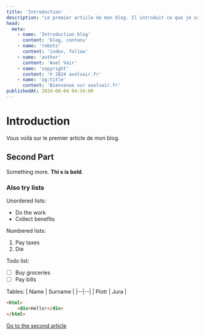 ```yaml
---
title: 'Introduction'
description: 'Le premier article de mon blog. Il introduit ce que je souhaite faire de cette partie de mon site. '
head:
  meta:
    - name: 'Introduction blog'
      content: 'blog, contenu'
    - name: 'robots'
      content: 'index, follow'
    - name: 'author'
      content: 'Axel Vair'
    - name: 'copyright'
      content: '© 2024 axelvair.fr'
    - name: 'og:title'
      content: 'Bienvenue sur axelvair.fr'
publishedAt: 2024-08-04 04:34:00
---
```


# Introduction

Vous voilà sur le premier article de mon blog.
## Second Part
Something more. **Thi
s is bold**.

### Also try lists
Unordered lists:
- Do the work
- Collect benefits

Numbered lists:

1. Pay taxes
2. Die

Todo list:
- [ ] Buy groceries
- [ ] Pay bills

Tables:
| Name | Surname |
|--|--|
| Piotr | Jura |

```html
<html>
	<div>Hello!</div>
</html>
```

[Go to the second article](/blog/second)
